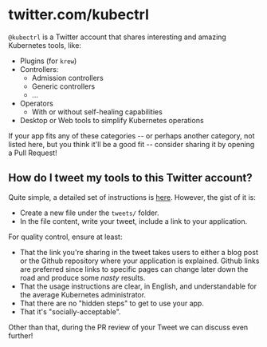 # twitter.com/kubectrl

`@kubectrl` is a Twitter account that shares interesting and amazing Kubernetes tools, like:

* Plugins (for `krew`)
* Controllers:
  * Admission controllers
  * Generic controllers
  * ...
* Operators
  * With or without self-healing capabilities
* Desktop or Web tools to simplify Kubernetes operations

If your app fits any of these categories -- or perhaps another category, not listed here, but you think it'll be a good fit -- consider sharing it by opening a Pull Request!

## How do I tweet my tools to this Twitter account?

Quite simple, a detailed set of instructions is [here](tweets/README.md). However, the gist of it is:

* Create a new file under the `tweets/` folder.
* In the file content, write your tweet, include a link to your application.

For quality control, ensure at least:

* That the link you're sharing in the tweet takes users to either a blog post or the Github repository where your application is explained. Github links are preferred since links to specific pages can change later down the road and produce some _nasty_ results.
* That the usage instructions are clear, in English, and understandable for the average Kubernetes administrator.
* That there are no "hidden steps" to get to use your app.
* That it's "socially-acceptable".

Other than that, during the PR review of your Tweet we can discuss even further!
